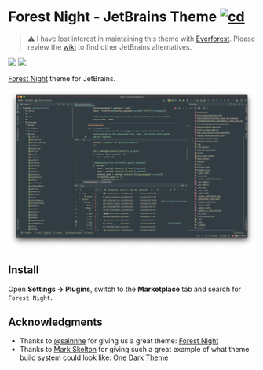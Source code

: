 # Forest Night - JetBrains Theme [![cd](https://github.com/jef/forest-night-jetbrains/workflows/cd/badge.svg)](https://github.com/jef/forest-night-jetbrains/actions?query=workflow%3Acd+branch%3Amaster)

> ⚠️ I have lost interest in maintaining this theme with [Everforest](https://github.com/sainnhe/everforest). Please review the [wiki](https://github.com/sainnhe/everforest/wiki) to find other JetBrains alternatives.

[![](https://img.shields.io/jetbrains/plugin/v/14491)](https://plugins.jetbrains.com/plugin/14491-forest-night)
[![](https://img.shields.io/jetbrains/plugin/d/14491)](https://plugins.jetbrains.com/plugin/14491-forest-night)

[Forest Night](https://github.com/sainnhe/forest-night) theme for JetBrains.

![screenshot](https://github.com/jef/forest-night-jetbrains/raw/main/docs/screenshots/python.png)

## Install

Open **Settings -> Plugins**, switch to the **Marketplace** tab and search for `Forest Night`.

## Acknowledgments

- Thanks to [@sainnhe](https://github.com/sainnhe) for giving us a great theme: [Forest Night](https://github.com/sainnhe/forest-night)
- Thanks to [Mark Skelton](https://github.com/mskelton) for giving such a great example of what theme build system could look like: [One Dark Theme](https://github.com/one-dark/jetbrains-one-dark-theme)
